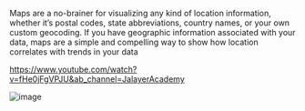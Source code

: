 Maps are a no-brainer for visualizing any kind of location information, whether it’s postal codes, state abbreviations, country names, or your own custom geocoding. 
If you have geographic information associated with your data, maps are a simple and compelling way to show how location correlates with trends in your data

https://www.youtube.com/watch?v=fHe0jFgVPJU&ab_channel=JalayerAcademy

![image](https://user-images.githubusercontent.com/114629519/199367508-b9eb0bed-b57c-4873-b92f-933be9237c68.png)

